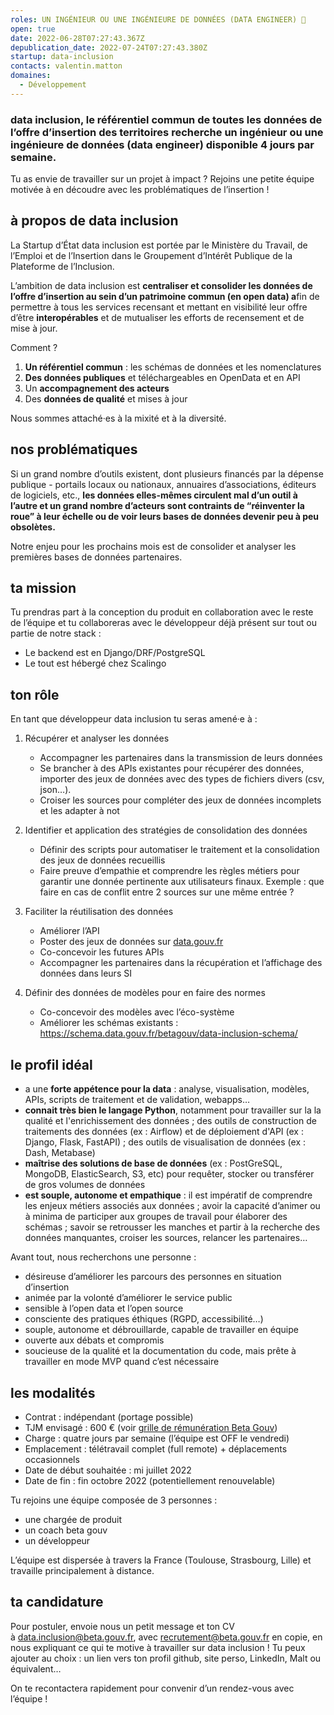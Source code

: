 ```yaml
---
roles: UN INGÉNIEUR OU UNE INGÉNIEURE DE DONNÉES (DATA ENGINEER) 🐍
open: true
date: 2022-06-28T07:27:43.367Z
depublication_date: 2022-07-24T07:27:43.380Z
startup: data-inclusion
contacts: valentin.matton
domaines:
  - Développement
---
```

### data inclusion, le référentiel commun de toutes les données de l’offre d’insertion des territoires **recherche un ingénieur ou une ingénieure de données (data engineer) disponible 4 jours par semaine.**

Tu as envie de travailler sur un projet à impact ? Rejoins une petite équipe motivée à en découdre avec les problématiques de l’insertion !

## **à propos de data inclusion**

La Startup d’État data inclusion est portée par le Ministère du Travail, de l’Emploi et de l’Insertion dans le Groupement d’Intérêt Publique de la Plateforme de l’Inclusion.

L’ambition de data inclusion est **centraliser et consolider les données de l’offre d’insertion au sein d’un patrimoine commun (en open data) a**fin de permettre à tous les services recensant et mettant en visibilité leur offre d’être **interopérables** et de mutualiser les efforts de recensement et de mise à jour.

Comment ?

1. **Un référentiel commun** : les schémas de données et les nomenclatures
2. **Des données publiques** et téléchargeables en OpenData et en API
3. Un **accompagnement des acteurs**
4. Des **données de qualité** et mises à jour

Nous sommes attaché·es à la mixité et à la diversité.

## **nos problématiques**

Si un grand nombre d’outils existent, dont plusieurs financés par la dépense publique - portails locaux ou nationaux, annuaires d’associations, éditeurs de logiciels, etc., **les données elles-mêmes circulent mal d’un outil à l’autre et un grand nombre d’acteurs sont contraints de “réinventer la roue” à leur échelle ou de voir leurs bases de données devenir peu à peu obsolètes.**

Notre enjeu pour les prochains mois est de consolider et analyser les premières bases de données partenaires.

## **ta mission**

Tu prendras part à la conception du produit en collaboration avec le reste de l’équipe et tu collaboreras avec le développeur déjà présent sur tout ou partie de notre stack :

* Le backend est en Django/DRF/PostgreSQL
* Le tout est hébergé chez Scalingo

## ton rôle

En tant que développeur data inclusion tu seras amené·e à :

1. Récupérer et analyser les données

   * Accompagner les partenaires dans la transmission de leurs données
   * Se brancher à des APIs existantes pour récupérer des données, importer des jeux de données avec des types de fichiers divers (csv, json…).
   * Croiser les sources pour compléter des jeux de données incomplets et les adapter à not
2. Identifier et application des stratégies de consolidation des données

   * Définir des scripts pour automatiser le traitement et la consolidation des jeux de données recueillis
   * Faire preuve d’empathie et comprendre les règles métiers pour garantir une donnée pertinente aux utilisateurs finaux. Exemple : que faire en cas de conflit entre 2 sources sur une même entrée ?
3. Faciliter la réutilisation des données

   * Améliorer l’API
   * Poster des jeux de données sur [data.gouv.fr](http://data.gouv.fr)
   * Co-concevoir les futures APIs
   * Accompagner les partenaires dans la récupération et l’affichage des données dans leurs SI
4. Définir des données de modèles pour en faire des normes

   * Co-concevoir des modèles avec l’éco-système
   * Améliorer les schémas existants : [](https://schema.data.gouv.fr/betagouv/data-inclusion-schema/)<https://schema.data.gouv.fr/betagouv/data-inclusion-schema/>

## le profil idéal

* a une **forte appétence pour la data** : analyse, visualisation, modèles, APIs, scripts de traitement et de validation, webapps…
* **connait très bien le langage Python**, notamment pour travailler sur la la qualité et l'enrichissement des données ; des outils de construction de traitements des données (ex : Airflow) et de déploiement d'API (ex : Django, Flask, FastAPI) ; des outils de visualisation de données (ex : Dash, Metabase)
* **maîtrise des solutions de base de données** (ex : PostGreSQL, MongoDB, ElasticSearch, S3, etc) pour requêter, stocker ou transférer de gros volumes de données
* **est souple, autonome et empathique** : il est impératif de comprendre les enjeux métiers associés aux données ; avoir la capacité d’animer ou à minima de participer aux groupes de travail pour élaborer des schémas ; savoir se retrousser les manches et partir à la recherche des données manquantes, croiser les sources, relancer les partenaires…

Avant tout, nous recherchons une personne :

* désireuse d’améliorer les parcours des personnes en situation d’insertion
* animée par la volonté d’améliorer le service public
* sensible à l’open data et l’open source
* consciente des pratiques éthiques (RGPD, accessibilité…)
* souple, autonome et débrouillarde, capable de travailler en équipe
* ouverte aux débats et compromis
* soucieuse de la qualité et la documentation du code, mais prête à travailler en mode MVP quand c’est nécessaire

## **les modalités**

* Contrat : indépendant (portage possible)
* TJM envisagé : 600 € (voir [grille de rémunération Beta Gouv](https://doc.incubateur.net/communaute/travailler-a-beta-gouv/recrutement/comment-recruter/observatoire-revenus#la-grille))
* Charge : quatre jours par semaine (l’équipe est OFF le vendredi)
* Emplacement : télétravail complet (full remote) + déplacements occasionnels
* Date de début souhaitée : mi juillet 2022
* Date de fin : fin octobre 2022 (potentiellement renouvelable)

Tu rejoins une équipe composée de 3 personnes :

* une chargée de produit
* un coach beta gouv
* un développeur

L’équipe est dispersée à travers la France (Toulouse, Strasbourg, Lille) et travaille principalement à distance.

## **ta candidature**

Pour postuler, envoie nous un petit message et ton CV à [data.inclusion@beta.gouv.fr]([data.inclusion@beta.gouv.fr](mailto:data.inclusion@beta.gouv.fr)?cc=recrutement@beta.gouv.fr&subject=candidature%20dev), avec [recrutement@beta.gouv.fr](mailto:recrutement@beta.gouv.fr) en copie, en nous expliquant ce qui te motive à travailler sur data inclusion ! Tu peux ajouter au choix : un lien vers ton profil github, site perso, LinkedIn, Malt ou équivalent…

On te recontactera rapidement pour convenir d’un rendez-vous avec l’équipe !